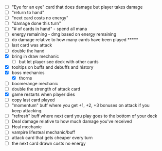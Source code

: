 - [ ] "Eye for an eye" card that does damage but player takes damage
- [ ] "return to hand"
- [ ] "next card costs no energy"
- [ ] "damage done this turn" 
- [ ] "# of cards in hand" - spend all mana
- [ ] energy remaining - dmg based on energy remaining 
- [ ] do damage relative to how many cards have been played *****
- [ ] last card was attack
- [ ] double the hand
- [x] bring in draw mechanic 
    - [ ] but let player see deck with other cards
- [x] tooltips on buffs and debuffs and history
- [x] boss mechanics
    - [x] thorns
- [ ] boomerange mechanic
- [ ] double the strength of attack card
- [x] game restarts when player dies
- [ ] copy last card played
- [ ] "momentum" buff where you get +1, +2, +3 bonuses on attack if you keep attacking
- [ ] "refresh" buff where next card you play goes to the bottom of your deck
- [ ] Deal damage relative to how much damage you've received
- [ ] Heal mechanic
- [ ] vampire lifesteal mechanic/buff
- [ ] attack card that gets cheaper every turn
- [ ] the next card drawn costs no energy
